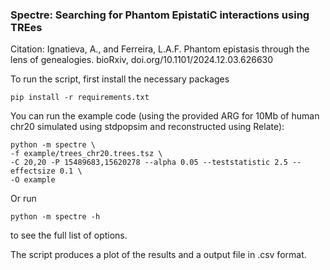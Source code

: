 ### Spectre: Searching for Phantom EpistatiC interactions using TREes
Citation: Ignatieva, A., and Ferreira, L.A.F. Phantom epistasis through the lens of genealogies. bioRxiv, doi.org/10.1101/2024.12.03.626630

To run the script, first install the necessary packages

    pip install -r requirements.txt
    
You can run the example code (using the provided ARG for 10Mb of human chr20 simulated using stdpopsim and reconstructed using Relate):

    python -m spectre \
    -f example/trees_chr20.trees.tsz \
    -C 20,20 -P 15489683,15620278 --alpha 0.05 --teststatistic 2.5 --effectsize 0.1 \
    -O example
    
Or run

    python -m spectre -h
    
to see the full list of options.

The script produces a plot of the results and a output file in .csv format.
